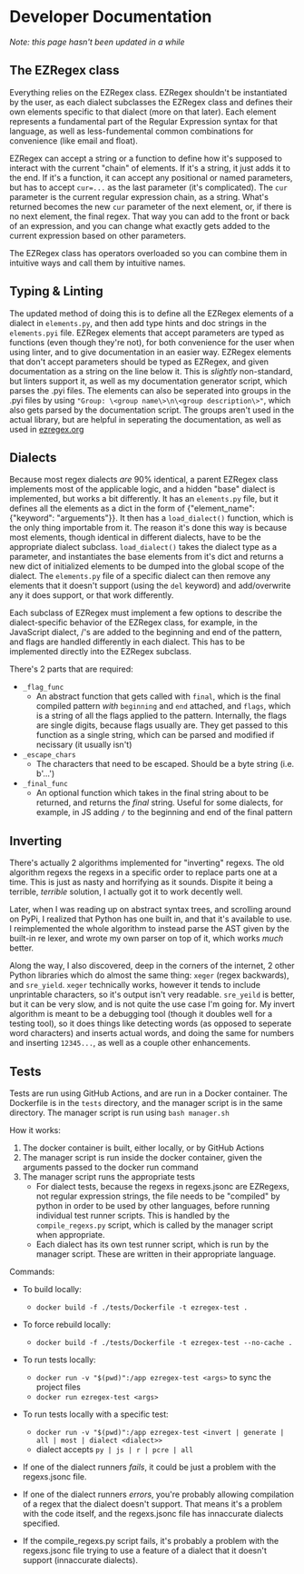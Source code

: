# Developer Documentation
*Note: this page hasn't been updated in a while*
## The EZRegex class
Everything relies on the EZRegex class. EZRegex shouldn't be instantiated by the user, as each dialect subclasses the EZRegex class and defines their own elements specific to that dialect (more on that later). Each element represents a fundamental part of the Regular Expression syntax for that language, as well as less-fundemental common combinations for convenience (like email and float).

EZRegex can accept a string or a function to define how it's supposed to interact with the current "chain" of elements. If it's a string, it just adds it to the end. If it's a function, it can accept any positional or named parameters, but has to accept `cur=...` as the last parameter (it's complicated). The `cur` parameter is the current regular expression chain, as a string. What's returned becomes the new `cur` parameter of the next element, or, if there is no next element, the final regex. That way you can add to the front or back of an expression, and you can change what exactly gets added to the current expression based on other parameters.

The EZRegex class has operators overloaded so you can combine them in intuitive ways and call them by intuitive names.

## Typing & Linting
The updated method of doing this is to define all the EZRegex elements of a dialect in `elements.py`, and then add type hints and doc strings in the `elements.pyi` file. EZRegex elements that accept parameters are typed as functions (even though they're not), for both convenience for the user when using linter, and to give documentation in an easier way. EZRegex elements that don't accept parameters should be typed as EZRegex, and given documentation as a string on the line below it. This is *slightly* non-standard, but linters support it, as well as my documentation generator script, which parses the .pyi files. The elements can also be seperated into groups in the .pyi files by using `"Group: \<group name\>\n\<group description\>"`, which also gets parsed by the documentation script. The groups aren't used in the actual library, but are helpful in seperating the documentation, as well as used in [ezregex.org](http://ezregex.org)

## Dialects
Because most regex dialects *are* 90% identical, a parent EZRegex class implements most of the applicable logic, and a hidden "base" dialect is implemented, but works a bit differently. It has an `elements.py` file, but it defines all the elements as a dict in the form of {"element_name": {"keyword": "arguements"}}. It then has a `load_dialect()` function, which is the only thing importable from it. The reason it's done this way is because most elements, though identical in different dialects, have to be the appropriate dialect subclass. `load_dialect()` takes the dialect type as a parameter, and instantiates the base elements from it's dict and returns a new dict of initialized elements to be dumped into the global scope of the dialect. The `elements.py` file of a specific dialect can then remove any elements that it doesn't support (using the `del` keyword) and add/overwrite any it does support, or that work differently.

Each subclass of EZRegex must implement a few options to describe the dialect-specific behavior of the EZRegex class, for example, in the JavaScript dialect, /'s are added to the beginning and end of the pattern, and flags are handled differently in each dialect. This has to be implemented directly into the EZRegex subclass.

There's 2 parts that are required:
- `_flag_func`
    - An abstract function that gets called with `final`, which is the final compiled pattern *with* `beginning` and `end` attached, and `flags`, which is a string of all the flags applied to the pattern. Internally, the flags are single digits, because flags usually are. They get passed to this function as a single string, which can be parsed and modified if necissary (it usually isn't)
- `_escape_chars`
    - The characters that need to be escaped. Should be a byte string (i.e. b'...')
- `_final_func`
    - An optional function which takes in the final string about to be returned, and returns the *final* string. Useful for some dialects, for example, in JS adding `/` to the beginning and end of the final pattern

## Inverting
There's actually 2 algorithms implemented for "inverting" regexs. The old algorithm regexs the regexs in a specific order to replace parts one at a time. This is just as nasty and horrifying as it sounds. Dispite it being a terrible, *terrible* solution, I actually got it to work decently well.

Later, when I was reading up on abstract syntax trees, and scrolling around on PyPi, I realized that Python has one built in, and that it's available to use. I reimplemented the whole algorithm to instead parse the AST given by the built-in re lexer, and wrote my own parser on top of it, which works *much* better.

Along the way, I also discovered, deep in the corners of the internet, 2 other Python libraries which do almost the same thing: `xeger` (regex backwards), and `sre_yield`. `xeger` technically works, however it tends to include unprintable characters, so it's output isn't very readable. `sre_yeild` is better, but it can be very slow, and is not quite the use case I'm going for. My invert algorithm is meant to be a debugging tool (though it doubles well for a testing tool), so it does things like detecting words (as opposed to seperate word characters) and inserts actual words, and doing the same for numbers and inserting `12345...`, as well as a couple other enhancements.

## Tests
Tests are run using GitHub Actions, and are run in a Docker container. The Dockerfile is in the `tests` directory, and the manager script is in the same directory. The manager script is run using `bash manager.sh`

How it works:
1. The docker container is built, either locally, or by GitHub Actions
2. The manager script is run inside the docker container, given the arguments passed to the docker run command
3. The manager script runs the appropriate tests
    * For dialect tests, because the regexs in regexs.jsonc are EZRegexs, not regular expression strings, the file needs to be "compiled" by python in order to be used by other languages, before running individual test runner scripts. This is handled by the `compile_regexs.py` script, which is called by the manager script when appropriate.
    * Each dialect has its own test runner script, which is run by the manager script. These are written in their appropriate language.

Commands:
* To build locally:
    * `docker build -f ./tests/Dockerfile -t ezregex-test .`
* To force rebuild locally:
    * `docker build -f ./tests/Dockerfile -t ezregex-test --no-cache .`
* To run tests locally:
    * `docker run -v "$(pwd)":/app ezregex-test <args>` to sync the project files
    * `docker run ezregex-test <args>`
* To run tests locally with a specific test:
    * `docker run -v "$(pwd)":/app ezregex-test <invert | generate | all | most | dialect <dialect>>`
    * dialect accepts `py | js | r | pcre | all`

* If one of the dialect runners *fails*, it could be just a problem with the regexs.jsonc file.
* If one of the dialect runners *errors*, you're probably allowing compilation of a regex that the dialect doesn't support. That means it's a problem with the code itself, and the regexs.jsonc file has innaccurate dialects specified.
* If the compile_regexs.py script fails, it's probably a problem with the regexs.jsonc file trying to use a feature of a dialect that it doesn't support (innaccurate dialects).
